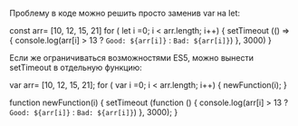 Проблему в коде можно решить просто заменив var на let:

const arr= [10, 12, 15, 21]
for ( let i =0; i < arr.length; i++) {
    setTimeout (() => {
        console.log(arr[i] > 13 ? `Good: ${arr[i]}` : `Bad: ${arr[i]}`)
    }, 3000)
}


Если же ограничиваться возможностями ES5, можно вынести setTimeout в отдельную функцию:

var arr= [10, 12, 15, 21];
for ( var i =0; i < arr.length; i++) {
    newFunction(i);
}

function newFunction(i) {
    setTimeout (function () {
        console.log(arr[i] > 13 ? `Good: ${arr[i]}` : `Bad: ${arr[i]}`)
    }, 3000);
}